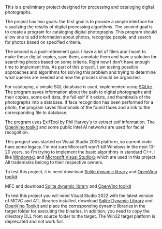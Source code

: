This is a preliminary project designed for processing and cataloging digital photographs.

The project has two goals: the first goal is to provide a simple interface for visualizing the results of digital processing algorithms.
The second goal is to create a program for cataloging digital photographs. This program should allow one to add information about photos, recognize people, and search for photos based on specified criteria.

The second is a post-retirement goal. I have a lot of films and I want to make these digital copies, save them, annotate them and have a solution for searching photos based on some criteria. Right now I don't have enough time to implement this.
As part of this project, I am testing possible approaches and algorithms for solving this problem and trying to determine what queries are needed and how the process should be organized.

For cataloging, a simple SQL database is used, implemented using [SQLite](https://www.sqlite.org/index.html). The program saves information about the path to digital photographs and their copies, some exif data, the full exif if it exists, and thumbnails of the photographs into a database. If face recognition has been performed for a photo, the program saves thumbnails of the found faces and a link to the corresponding file to database.


The program uses [ExifTool by Phil Harvey's](https://exiftool.org/) to extract exif information.
The [OpenVino toolkit](https://docs.openvino.ai/2023.2/home.html) and some public Intel AI networks are used for facial recognition.

This progect was started on Visual Studio 2005 platform, so current code have some legacy.
I'm not sure Microsoft won't kill Windows in the next 10-20 years, so I'm trying to implement the basic algorithms in standard C++. I like [Windows@](https://www.microsoft.com/en-us/windows) and [Microsoft Visual Studio@](https://visualstudio.microsoft.com) which are used in this project.
All trademarks belong to their respective owners.

To test this project, it is need download [Sqlite dynamic library](https://www.sqlite.org/2023/sqlite-dll-win-x64-3440200.zip) and [OpenVino toolkit](https://storage.openvinotoolkit.org/repositories/openvino/packages/2023.2/windows)

 MFC and download [Sqlite dynamic library](https://www.sqlite.org/2023/sqlite-dll-win-x64-3440200.zip) and [OpenVino toolkit](https://storage.openvinotoolkit.org/repositories/openvino/packages/2023.2/windows)

To test this project you will need Visual Studio 2022 with the latest version of MCVC and ATL libraries installed, download [Sqlite Dynamic Library](https://www.sqlite.org/2023/sqlite-dll-win-x64-3440200.zip) and [OpenVino Toolkit](https://storage.openvinotoolkit.org/repositories/openvino/packages/2023.2/windows) and place the corresponding dynamic libraries in the target folder for executing the binaries.
In addition, you need to copy the directory DLL from source folder to the target.
The Win32 target platform is deprecated and not work full.
 